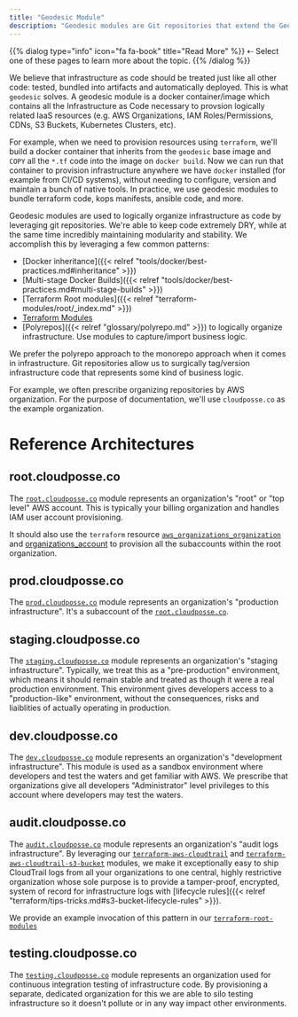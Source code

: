 ```yaml
---
title: "Geodesic Module"
description: "Geodesic modules are Git repositories that extend the Geodesic base docker image and contain all Infrastructure as Code."
---
```

{{% dialog type="info" icon="fa fa-book" title="Read More" %}}
⇠ Select one of these pages to learn more about the topic.
{{% /dialog %}}

We believe that infrastructure as code should be treated just like all other code: tested, bundled into artifacts and automatically deployed. This is what `geodesic` solves. A geodesic module is a docker container/image which contains all the Infrastructure as Code necessary to provsion logically related IaaS resources (e.g. AWS Organizations, IAM Roles/Permissions, CDNs, S3 Buckets, Kubernetes Clusters, etc).

For example, when we need to provision resources using `terraform`, we'll build a docker container that inherits from the `geodesic` base image and `COPY` all the `*.tf` code into the image on `docker build`. Now we can run that container to provision infrastructure anywhere we have `docker` installed (for example from CI/CD systems), without needing to configure, version and maintain a bunch of native tools. In practice, we use geodesic modules to bundle terraform code, kops manifests, ansible code, and more.

Geodesic modules are used to logically organize infrastructure as code by leveraging git repositories. We're able to keep code extremely DRY, while at the same time incredibly maintaining modularity and stability. We accomplish this by leveraging a few common patterns:

- [Docker inheritance]({{< relref "tools/docker/best-practices.md#inheritance" >}})
- [Multi-stage Docker Builds]({{< relref "tools/docker/best-practices.md#multi-stage-builds" >}})
- [Terraform Root modules]({{< relref "terraform-modules/root/_index.md" >}})
- [Terraform Modules](/terraform-modules/)
- [Polyrepos]({{< relref "glossary/polyrepo.md" >}}) to logically organize infrastructure. Use modules to capture/import business logic.

We prefer the polyrepo approach to the monorepo approach when it comes in infrastructure. Git repositories allow us to surgically tag/version infrastructure code that represents some kind of business logic.

For example, we often prescribe organizing repositories by AWS organization. For the purpose of documentation, we'll use `cloudposse.co` as the example organization.

# Reference Architectures

## root.cloudposse.co

The [`root.cloudposse.co`](https://github.com/cloudposse/root.cloudposse.co) module represents an organization's "root" or "top level" AWS account. This is typically your billing organization and handles IAM user account provisioning.

It should also use the `terraform` resource  [`aws_organizations_organization`](https://www.terraform.io/docs/providers/aws/r/organizations_organization.html) and [organizations_account](https://www.terraform.io/docs/providers/aws/r/organizations_account.html) to provision all the subaccounts within the root organization.

## prod.cloudposse.co

The [`prod.cloudposse.co`](https://github.com/cloudposse/prod.cloudposse.co) module represents an organization's "production infrastructure". It's a subaccount of the [`root.cloudposse.co`](https://github.com/cloudposse/root.cloudposse.co).

## staging.cloudposse.co

The [`staging.cloudposse.co`](https://github.com/cloudposse/staging.cloudposse.co) module represents an organization's "staging infrastructure".  Typically, we treat this as a "pre-production" environment, which means it should remain stable and treated as though it were a real production environment. This environment gives developers access to a "production-like" environment, without the consequences, risks and liaiblities of actually operating in production.

## dev.cloudposse.co

The [`dev.cloudposse.co`](https://github.com/cloudposse/dev.cloudposse.co) module represents an organization's "development infrastructure". This module is used as a sandbox environment where developers and test the waters and get familiar with AWS. We prescribe that organizations give all developers "Administrator" level privileges to this account where developers may test the waters.

## audit.cloudposse.co

The [`audit.cloudposse.co`](https://github.com/cloudposse/audit.cloudposse.co) module represents an organization's "audit logs infrastructure".  By leveraging our [`terraform-aws-cloudtrail`](https://github.com/cloudposse/terraform-aws-cloudtrail) and [`terraform-aws-cloudtrail-s3-bucket`](https://github.com/cloudposse/terraform-aws-cloudtrail-s3-bucket)  modules, we make it exceptionally easy to ship CloudTrail logs from all your organizations to one central, highly restrictive organization whose sole purpose is to provide a tamper-proof, encrypted, system of record for infrastructure logs with [lifecycle rules]({{< relref "terraform/tips-tricks.md#s3-bucket-lifecycle-rules" >}}).

We provide an example invocation of this pattern in our [`terraform-root-modules`](https://github.com/cloudposse/terraform-root-modules/tree/0.1.5/aws/cloudtrail)

## testing.cloudposse.co

The [`testing.cloudposse.co`](https://github.com/cloudposse/testing.cloudposse.co) module represents an organization used for continuous integration testing of infrastructure code. By provisioning a separate, dedicated organization for this we are able to silo testing infrastructure so it doesn't pollute or in any way impact other environments.
